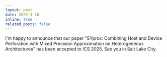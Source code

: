 ```yaml
---
layout: post
date: 2025-3-10
inline: true
related_posts: false
---
```


I'm happy to announce that our paper "SYprox: Combining Host and Device Perforation with Mixed Precision Approximation on Heterogeneous Architectures" has been accepted to ICS 2025. See you in Salt Lake City.